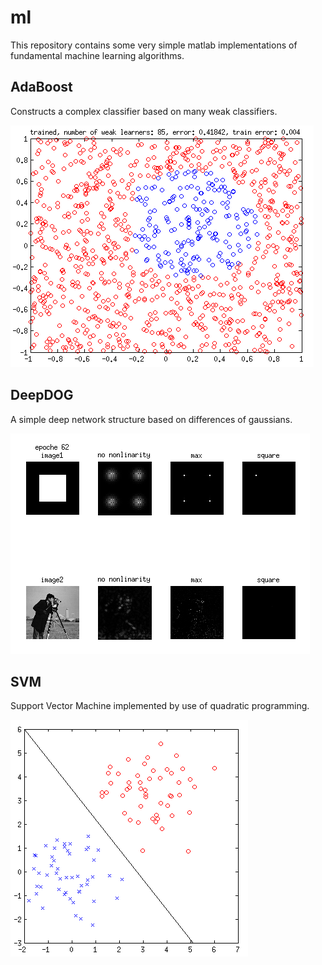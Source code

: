 # ml

This repository contains some very simple matlab implementations of fundamental machine learning algorithms.

## AdaBoost

Constructs a complex classifier based on many weak classifiers.

![deepdog](https://github.com/tscnn/ml/blob/master/AdaBoost/screenshot.png?raw=true)

## DeepDOG

A simple deep network structure based on differences of gaussians.

![deepdog](https://github.com/tscnn/ml/blob/master/DeepDOG/screenshot.png?raw=true)

## SVM

Support Vector Machine implemented by use of quadratic programming.

![svm](https://github.com/tscnn/ml/blob/master/SVM/screenshot.png?raw=true)
